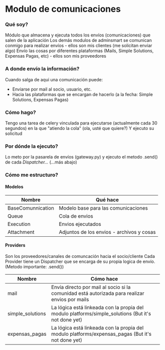 # Modulo de comunicaciones

### Qué soy?

Módulo que almacena y ejecuta todos los envíos (comunicaciones) que salen de la aplicación
Los demás modulos de adminsmart se comunican conmigo para realizar envíos - ellos son mis clientes (me solicitan enviar algo)
Envío las cosas por diferentes plataformas (Mails, Simple Solutions, Expensas Pagas, etc) - ellos son mis proveedores

### A donde envío la información?

Cuando salga de aqui una comunicación puede:
- Enviarse por mail al socio, usuario, etc.
- Hacia las plataformas que se encargan de hacerlo (a la fecha: Simple Solutions, Expensas Pagas)

### Cómo hago?

Tengo una tarea de celery vinculada para ejecutarse (actualmente cada 30 segundos) en la que "atiendo la cola" (ola, usté que quiere?)
Y ejecuto su solicitud

### Por dónde la ejecuto?

Lo meto por la pasarela de envíos (gateway.py) y ejecuto el metodo .send() de cada _Dispatcher..._ (...más abajo)


### Cómo me estructuro? 

#### Modelos

| Nombre | Qué hace |
| ------ | ------ |
| BaseComunnication | Modelo base para las comunicaciones |
| Queue | Cola de envios |
| Execution | Envios ejecutados |
| Attachment | Adjuntos de los envios - archivos y cosas |


#### Providers

Son los proveedores/canales de comuncación hacia el socio/cliente
Cada Provider tiene un Dispatcher que se encarga de su propia logica de envío. (Metodo importante: .send())

| Nombre | Cómo hace |
| ------ | ------ |
| mail | Envía directo por mail al socio si la comunidad está autorizada para realizar envios por mails |
| simple_solutions | La lógica está linkeada con la propia del modulo platforms/simple_solutions (But it's not done yet) |
| expensas_pagas | La lógica está linkeada con la propia del modulo platforms/expensas_pagas (But it's not done yet) |
